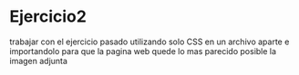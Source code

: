 # Ejercicio2
trabajar con el ejercicio pasado utilizando solo CSS en un archivo aparte e importandolo para que la pagina web quede lo mas parecido posible la imagen adjunta
